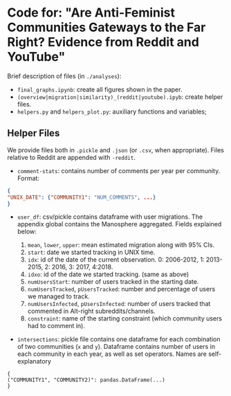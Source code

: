 # Code for: "Are Anti-Feminist Communities Gateways to the Far Right? Evidence from Reddit and YouTube"

Brief description of files (in `./analyses`):

- `final_graphs.ipynb`: create all figures shown in the paper.
- `(overview|migration|similarity)_(reddit|youtube).ipyb`: create helper files.
- `helpers.py` and `helpers_plot.py`: auxiliary functions and variables;

## Helper Files

We provide files both in `.pickle` and `.json` (or `.csv`, when appropriate). Files relative to Reddit are appended with `-reddit`.

- `comment-stats`: contains number of comments per year per community. Format:

```json
{
"UNIX_DATE": {"COMMUNITY1": "NUM_COMMENTS", ...}
}
```

- `user_df`: csv/pickle contains dataframe with user migrations. The appendix global contains the Manosphere aggregated. 
Fields explained below:
    1. `mean`, `lower`, `upper`: mean estimated migration along with 95% CIs. 
    2. `start`: date we started tracking in UNIX time. 
    4. `idx`: id of the date of the current observation. 0: 2006-2012, 1: 2013-2015, 2: 2016, 3: 2017, 4:2018.
    3. `idxo`: id of the date we started tracking. (same as above)
    5. `numUsersStart`: number of users tracked in the starting date.
    6. `numUsersTracked`, `pUsersTracked`: number and percentage of users we managed to track.
    7. `numUsersInfected`, `pUsersInfected`: number of users tracked that commented in Alt-right subreddits/channels.
    8. `constraint`: name of the starting constraint (which community users had to comment in).
    
- `intersections`: pickle file contains one dataframe for each combination of two communities (`x` and `y`). 
Dataframe contains number of users in each community in each year, as well as set operators. Names are self-explanatory

```
{
("COMMUNITY1", "COMMUNITY2)": pandas.DataFrame(...) 
}
```

